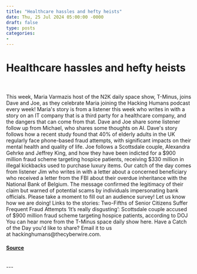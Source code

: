 ```yaml
---
title: "Healthcare hassles and hefty heists"
date: Thu, 25 Jul 2024 05:00:00 -0000
draft: false
type: posts
categories: 
- 
---
```

# Healthcare hassles and hefty heists

<br/>

<br/>
This week, Maria Varmazis host of the N2K daily space show, T-Minus, joins Dave and Joe, as they celebrate Maria joining the Hacking Humans podcast every week! Maria's story is from a listener this week who writes in with a story on an IT company that is a third party for a healthcare company, and the dangers that can come from that. Dave and Joe share some listener follow up from Michael, who shares some thoughts on AI. Dave's story follows how a recent study found that 40% of elderly adults in the UK regularly face phone-based fraud attempts, with significant impacts on their mental health and quality of life. Joe follows a Scottsdale couple, Alexandra Gehrke and Jeffrey King, and how they have been indicted for a $900 million fraud scheme targeting hospice patients, receiving $330 million in illegal kickbacks used to purchase luxury items. Our catch of the day comes from listener Jim who writes in with a letter about a concerned beneficiary who received a letter from the FBI about their overdue inheritance with the National Bank of Belgium. The message confirmed the legitimacy of their claim but warned of potential scams by individuals impersonating bank officials. Please take a moment to fill out an audience survey! Let us know how we are doing! Links to the stories: Two-Fifths of Senior Citizens Suffer Frequent Fraud Attempts ‘It’s really disgusting’: Scottsdale couple accused of $900 million fraud scheme targeting hospice patients, according to DOJ You can hear more from the T-Minus space daily show here. Have a Catch of the Day you'd like to share? Email it to us at hackinghumans@thecyberwire.com.

#### [Source](https://thecyberwire.com/podcasts/hacking-humans/299/notes)

<br/>
---
